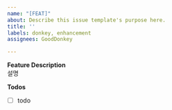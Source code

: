 ```yaml
---
name: "[FEAT]"
about: Describe this issue template's purpose here.
title: ''
labels: donkey, enhancement
assignees: GoodDonkey

---
```


**Feature Description**  
설명


**Todos**  
- [ ] todo

